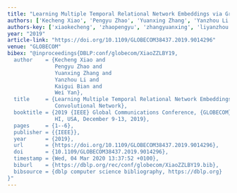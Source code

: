```yaml
---
title: "Learning Multiple Temporal Relational Network Embeddings via Graph Convolutional Network"
authors: ['Kecheng Xiao', 'Pengyu Zhao', 'Yuanxing Zhang', 'Yanzhou Li', 'Kaigui Bian', 'Wei Yan']
authors-key: ['xiaokecheng', 'zhaopengyu', 'zhangyuanxing', 'liyanzhou', 'biankaigui', 'yanwei']
year: "2019"
article-link: "https://doi.org/10.1109/GLOBECOM38437.2019.9014296"
venue: "GLOBECOM"
bibex: "@inproceedings{DBLP:conf/globecom/XiaoZZLBY19,
  author    = {Kecheng Xiao and
               Pengyu Zhao and
               Yuanxing Zhang and
               Yanzhou Li and
               Kaigui Bian and
               Wei Yan},
  title     = {Learning Multiple Temporal Relational Network Embeddings via Graph
               Convolutional Network},
  booktitle = {2019 {IEEE} Global Communications Conference, {GLOBECOM} 2019, Waikoloa,
               HI, USA, December 9-13, 2019},
  pages     = {1--6},
  publisher = {{IEEE}},
  year      = {2019},
  url       = {https://doi.org/10.1109/GLOBECOM38437.2019.9014296},
  doi       = {10.1109/GLOBECOM38437.2019.9014296},
  timestamp = {Wed, 04 Mar 2020 13:37:52 +0100},
  biburl    = {https://dblp.org/rec/conf/globecom/XiaoZZLBY19.bib},
  bibsource = {dblp computer science bibliography, https://dblp.org}
}"
---
```

